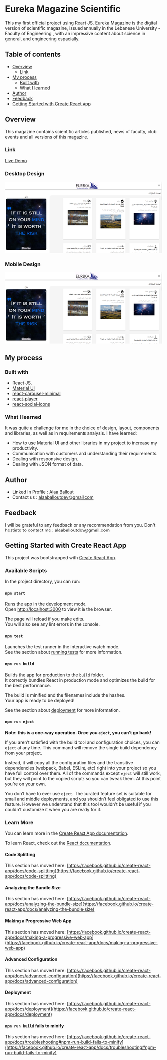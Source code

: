 # Eureka Magazine Scientific

This my first official project using React JS. Eureka Magazine is the digital version of scientific magazine, issued annually in the Lebanese University - Faculty of Engineering , with an impressive content about science in general, and engineering espacially.

## Table of contents

- [Overview](#overview)
  - [Link](#link)
- [My process](#my-process)
  - [Built with](#built-with)
  - [What I learned](#what-i-learned)
- [Author](#author)
- [Feedback](#feedback)
- [Getting Started with Create React App](#getting-started-with-create-react-app)



## Overview

This magazine contains scientific articles published, news of faculty, club events and all versions of this magazine.

### Link

[Live Demo](https://eureka-app.netlify.app/)

### Desktop Design

![](./ScreenShots/Home.png)

### Mobile Design

![](./ScreenShots/Home.png)

## My process
### Built with
- React JS.
- [Material UI](https://mui.com/)
- [react-carousel-minimal](https://www.npmjs.com/package/react-carousel-minimal)
- [react-player](https://www.npmjs.com/package/react-player)
- [react-social-icons](https://www.npmjs.com/package/react-social-icons)

### What I learned
It was quite a challenge for me in the choice of design, layout, components and libraries, as well as in requirements analysis.
I have learned:
- How to use Material UI and other libraries in my project to increase my productivity.
- Communication with customers and understanding their requirements.
- Dealing with responsive design.
- Dealing with JSON format of data.

## Author
- Linked In Profile : [Alaa Ballout](https://www.linkedin.com/in/alaa-ballout/)
- Contact us : [alaaballoutdev@gmail.com](mailto:alaaballoutdev@gmail.com)

## Feedback
I will be grateful to any feedback or any recommendation from you.
Don't hestiate to contact me : [alaaballoutdev@gmail.com](mailto:alaaballoutdev@gmail.com)

## Getting Started with Create React App

This project was bootstrapped with [Create React App](https://github.com/facebook/create-react-app).

### Available Scripts

In the project directory, you can run:

#### `npm start`

Runs the app in the development mode.\
Open [http://localhost:3000](http://localhost:3000) to view it in the browser.

The page will reload if you make edits.\
You will also see any lint errors in the console.

#### `npm test`

Launches the test runner in the interactive watch mode.\
See the section about [running tests](https://facebook.github.io/create-react-app/docs/running-tests) for more information.

#### `npm run build`

Builds the app for production to the `build` folder.\
It correctly bundles React in production mode and optimizes the build for the best performance.

The build is minified and the filenames include the hashes.\
Your app is ready to be deployed!

See the section about [deployment](https://facebook.github.io/create-react-app/docs/deployment) for more information.

#### `npm run eject`

**Note: this is a one-way operation. Once you `eject`, you can’t go back!**

If you aren’t satisfied with the build tool and configuration choices, you can `eject` at any time. This command will remove the single build dependency from your project.

Instead, it will copy all the configuration files and the transitive dependencies (webpack, Babel, ESLint, etc) right into your project so you have full control over them. All of the commands except `eject` will still work, but they will point to the copied scripts so you can tweak them. At this point you’re on your own.

You don’t have to ever use `eject`. The curated feature set is suitable for small and middle deployments, and you shouldn’t feel obligated to use this feature. However we understand that this tool wouldn’t be useful if you couldn’t customize it when you are ready for it.

### Learn More

You can learn more in the [Create React App documentation](https://facebook.github.io/create-react-app/docs/getting-started).

To learn React, check out the [React documentation](https://reactjs.org/).

#### Code Splitting

This section has moved here: [https://facebook.github.io/create-react-app/docs/code-splitting](https://facebook.github.io/create-react-app/docs/code-splitting)

#### Analyzing the Bundle Size

This section has moved here: [https://facebook.github.io/create-react-app/docs/analyzing-the-bundle-size](https://facebook.github.io/create-react-app/docs/analyzing-the-bundle-size)

#### Making a Progressive Web App

This section has moved here: [https://facebook.github.io/create-react-app/docs/making-a-progressive-web-app](https://facebook.github.io/create-react-app/docs/making-a-progressive-web-app)

#### Advanced Configuration

This section has moved here: [https://facebook.github.io/create-react-app/docs/advanced-configuration](https://facebook.github.io/create-react-app/docs/advanced-configuration)

#### Deployment

This section has moved here: [https://facebook.github.io/create-react-app/docs/deployment](https://facebook.github.io/create-react-app/docs/deployment)

#### `npm run build` fails to minify

This section has moved here: [https://facebook.github.io/create-react-app/docs/troubleshooting#npm-run-build-fails-to-minify](https://facebook.github.io/create-react-app/docs/troubleshooting#npm-run-build-fails-to-minify)
